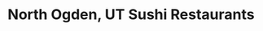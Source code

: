 ---
layout: city
title: North Ogden, UT Sushi Restaurants
permalink: /utah/north-ogden/
stateAbbr: UT
stateName: Utah
cityName: North Ogden

---